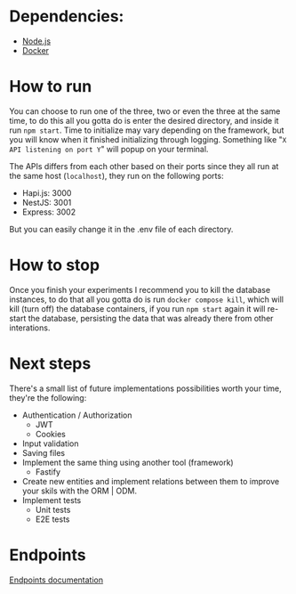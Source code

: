 
# Dependencies:

- [Node.js](https://nodejs.org/en/)
- [Docker](https://docs.docker.com/get-docker/)

# How to run

You can choose to run one of the three, two or even the three at the same time, to do this all you gotta do is enter the desired directory, and inside it run ```npm start```. Time to initialize may vary depending on the framework, but you will know when it finished initializing through logging.
Something like "```X API listening on port Y```" will popup on your terminal.

The APIs differs from each other based on their ports since they all run at the same host (```localhost```), they run on the following ports:
- Hapi.js:  3000
- NestJS:   3001
- Express:  3002

But you can easily change it in the .env file of each directory.

# How to stop

Once you finish your experiments I recommend you to kill the database instances, to do that all you gotta do is run ```docker compose kill```, which will kill (turn off) the database containers, if you run ```npm start``` again it will re-start the database, persisting the data that was already there from other interations.

# Next steps
 
There's a small list of future implementations possibilities worth your time, they're the following:
- Authentication / Authorization
  - JWT
  - Cookies
- Input validation
- Saving files
- Implement the same thing using another tool (framework)
  - Fastify
- Create new entities and implement relations between them to improve your skils with the ORM | ODM.
- Implement tests
  - Unit tests
  - E2E tests

# Endpoints

[Endpoints documentation](https://documenter.getpostman.com/view/19873266/UyrBjwi8)